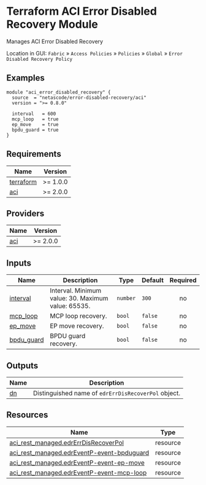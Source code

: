 <!-- BEGIN_TF_DOCS -->
# Terraform ACI Error Disabled Recovery Module

Manages ACI Error Disabled Recovery

Location in GUI:
`Fabric` » `Access Policies` » `Policies` » `Global` » `Error Disabled Recovery Policy`

## Examples

```hcl
module "aci_error_disabled_recovery" {
  source  = "netascode/error-disabled-recovery/aci"
  version = ">= 0.8.0"

  interval   = 600
  mcp_loop   = true
  ep_move    = true
  bpdu_guard = true
}
```

## Requirements

| Name | Version |
|------|---------|
| <a name="requirement_terraform"></a> [terraform](#requirement\_terraform) | >= 1.0.0 |
| <a name="requirement_aci"></a> [aci](#requirement\_aci) | >= 2.0.0 |

## Providers

| Name | Version |
|------|---------|
| <a name="provider_aci"></a> [aci](#provider\_aci) | >= 2.0.0 |

## Inputs

| Name | Description | Type | Default | Required |
|------|-------------|------|---------|:--------:|
| <a name="input_interval"></a> [interval](#input\_interval) | Interval. Minimum value: 30. Maximum value: 65535. | `number` | `300` | no |
| <a name="input_mcp_loop"></a> [mcp\_loop](#input\_mcp\_loop) | MCP loop recovery. | `bool` | `false` | no |
| <a name="input_ep_move"></a> [ep\_move](#input\_ep\_move) | EP move recovery. | `bool` | `false` | no |
| <a name="input_bpdu_guard"></a> [bpdu\_guard](#input\_bpdu\_guard) | BPDU guard recovery. | `bool` | `false` | no |

## Outputs

| Name | Description |
|------|-------------|
| <a name="output_dn"></a> [dn](#output\_dn) | Distinguished name of `edrErrDisRecoverPol` object. |

## Resources

| Name | Type |
|------|------|
| [aci_rest_managed.edrErrDisRecoverPol](https://registry.terraform.io/providers/CiscoDevNet/aci/latest/docs/resources/rest_managed) | resource |
| [aci_rest_managed.edrEventP-event-bpduguard](https://registry.terraform.io/providers/CiscoDevNet/aci/latest/docs/resources/rest_managed) | resource |
| [aci_rest_managed.edrEventP-event-ep-move](https://registry.terraform.io/providers/CiscoDevNet/aci/latest/docs/resources/rest_managed) | resource |
| [aci_rest_managed.edrEventP-event-mcp-loop](https://registry.terraform.io/providers/CiscoDevNet/aci/latest/docs/resources/rest_managed) | resource |
<!-- END_TF_DOCS -->
